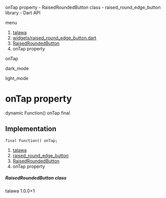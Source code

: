 




onTap property - RaisedRoundedButton class - raised\_round\_edge\_button library - Dart API







menu

1. [talawa](../../index.html)
2. [widgets/raised\_round\_edge\_button.dart](../../file-___home_harshil_Desktop_open-source_palisadoes_talawa_lib_widgets_raised_round_edge_button/)
3. [RaisedRoundedButton](../../file-___home_harshil_Desktop_open-source_palisadoes_talawa_lib_widgets_raised_round_edge_button/RaisedRoundedButton-class.html)
4. onTap property

onTap


dark\_mode

light\_mode




# onTap property


dynamic Function()
onTap
final

## Implementation

```
final Function() onTap;
```

 


1. [talawa](../../index.html)
2. [raised\_round\_edge\_button](../../file-___home_harshil_Desktop_open-source_palisadoes_talawa_lib_widgets_raised_round_edge_button/)
3. [RaisedRoundedButton](../../file-___home_harshil_Desktop_open-source_palisadoes_talawa_lib_widgets_raised_round_edge_button/RaisedRoundedButton-class.html)
4. onTap property

##### RaisedRoundedButton class





talawa
1.0.0+1






